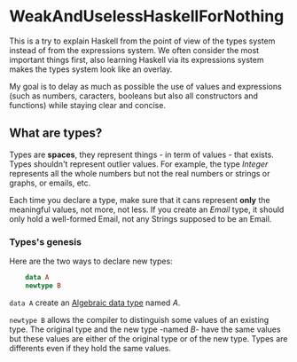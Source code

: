 WeakAndUselessHaskellForNothing
===============================

This is a try to explain Haskell from the point of view of the types system instead of from the expressions system.
We often consider the most important things first, also learning Haskell via its expressions system makes the types system look like an overlay.

My goal is to delay as much as possible the use of values and expressions (such as numbers, caracters, booleans but also all constructors and
functions) while staying clear and concise.

## What are types?
Types are **spaces**, they represent things - in term of values - that exists.
Types shouldn't represent outlier values.
For example, the type *Integer* represents all the whole numbers but not the real numbers or strings or graphs, or emails, etc.

Each time you declare a type, make sure that it cans represent **only** the meaningful values, not more, not less.
If you create an *Email* type, it should only hold a well-formed Email, not any Strings supposed to be an Email.

### Types's genesis

Here are the two ways to declare new types:

```haskell
    data A
    newtype B
```

``data A`` create an [Algebraic data type](#algebraic-data-types) named *A*.

``newtype B`` allows the compiler to distinguish some values of an existing type.
The original type and the new type -named *B*- have the same values but these values are either of the original type or of the new type.
Types are differents even if they hold the same values.
